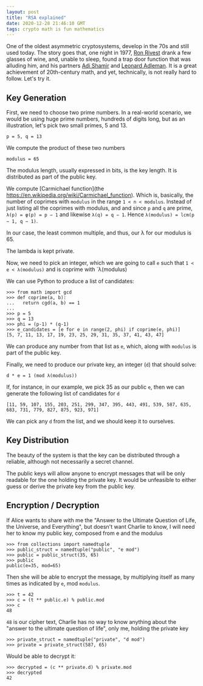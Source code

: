 ```yaml
---
layout: post
title: "RSA explained"
date: 2020-12-28 21:46:10 GMT
tags: crypto math is fun mathematics
---
```


One of the oldest asymmetric cryptosystems, develop in the 70s and still used today. The story goes that, one night in 1977, [Ron Rivest](https://en.wikipedia.org/wiki/Ron_Rivest) drank a few glasses of wine, and, unable to sleep, found a trap door function that was alluding him, and his partners [Adi Shamir](https://en.wikipedia.org/wiki/Adi_Shamir) and [Leonard Adleman](https://en.wikipedia.org/wiki/Leonard_Adleman). 
It is a great achievement of 20th-century math, and yet, technically, is not really hard to follow. Let's try it.

## Key Generation
First, we need to choose two prime numbers. In a real-world scenario, we would be using huge prime numbers,  hundreds of digits long, but as an illustration, let's pick two small primes, 5 and 13. 

```
p = 5, q = 13
```

We compute the product of these two numbers

```
modulus = 65
```

The modulus length, usually expressed in bits, is the key length. It is distributed as part of the public key. 

We compute [Carmichael function](the https://en.wikipedia.org/wiki/Carmichael_function). Which is, basically, the number of coprimes with `modulus` in the range `1 < n < modulus`. Instead of just listing all the coprimes with modulus, and and since `p` and `q` are prime, `λ(p) = φ(p) = p − 1` and likewise `λ(q) = q − 1`. Hence `λ(modulus) = lcm(p − 1, q − 1)`. 

In our case, the least common multiple, and thus, our λ for our modulus is 65. 

The lambda is kept private. 

Now, we need to pick an integer, which we are going to call `e` such that `1 < e < λ(modulus)` and is coprime with `λ(modulus)

We can use Python to produce a list of candidates: 

```
>>> from math import gcd
>>> def coprime(a, b):
...   return cgd(a, b) == 1
...
>>> p = 5
>>> q = 13
>>> phi = (p-1) * (q-1)
>>> e_candidates = [e for e in range(2, phi) if coprime(e, phi)]
[5, 7, 11, 13, 17, 19, 23, 25, 29, 31, 35, 37, 41, 43, 47]
```
We can produce any number from that list as `e`, which, along with `modulus` is part of the public key. 

Finally, we need to produce our private key, an integer (`d`) that should solve: 

```
d * e = 1 (mod λ(modulus))
```

If, for instance, in our example, we pick 35 as our public `e`, then we can generate the following list of candidates for `d`

```
[11, 59, 107, 155, 203, 251, 299, 347, 395, 443, 491, 539, 587, 635, 683, 731, 779, 827, 875, 923, 971]
``` 
We can pick any `d` from the list, and we should keep it to ourselves. 

## Key Distribution
The beauty of the system is that the key can be distributed through a reliable, although not necessarily a secret channel. 

The public keys will allow anyone to encrypt messages that will be only readable for the one holding the private key. It would be unfeasible to either guess or derive the private key from the public key.

## Encryption / Decryption
If Alice wants to share with me the "Answer to the Ultimate Question of Life, the Universe, and Everything", but doesn't want Charlie to know, I will need her to know my public key, composed from e and the modulus

```
>>> from collections import namedtuple
>>> public_struct = namedtuple("public", "e mod")
>>> public = public_struct(35, 65)
>>> public
public(e=35, mod=65)
```

Then she will be able to encrypt the message, by multiplying itself as many times as indicated by `e`, mod `modulus`. 

```
>>> t = 42
>>> c = (t ** public.e) % public.mod
>>> c
48
```

`48` is our cipher text, Charlie has no way to know anything about the "answer to the ultimate question of life", only me, holding the private key 

```
>>> private_struct = namedtuple("private", "d mod")
>>> private = private_struct(587, 65)
```

Would be able to decrypt it: 

```
>>> decrypted = (c ** private.d) % private.mod
>>> decrypted
42
```